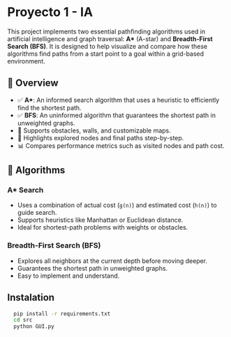 # Proyecto 1 - IA

This project implements two essential pathfinding algorithms used in artificial intelligence and graph traversal: **A\*** (A-star) and **Breadth-First Search (BFS)**. It is designed to help visualize and compare how these algorithms find paths from a start point to a goal within a grid-based environment.

## 📌 Overview

- ✅ **A\***: An informed search algorithm that uses a heuristic to efficiently find the shortest path.
- ✅ **BFS**: An uninformed algorithm that guarantees the shortest path in unweighted graphs.
- 🧱 Supports obstacles, walls, and customizable maps.
- 🎯 Highlights explored nodes and final paths step-by-step.
- 📊 Compares performance metrics such as visited nodes and path cost.

## 🧠 Algorithms

### A* Search
- Uses a combination of actual cost (`g(n)`) and estimated cost (`h(n)`) to guide search.
- Supports heuristics like Manhattan or Euclidean distance.
- Ideal for shortest-path problems with weights or obstacles.

### Breadth-First Search (BFS)
- Explores all neighbors at the current depth before moving deeper.
- Guarantees the shortest path in unweighted graphs.
- Easy to implement and understand.



## Instalation

```bash
  pip install -r requirements.txt
  cd src
  python GUI.py
```
